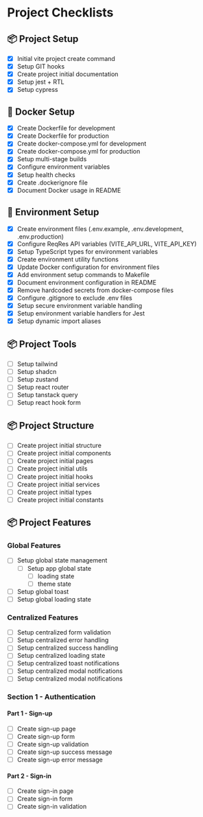 # Project Checklists

## 📦 Project Setup

- [x] Initial vite project create command
- [x] Setup GIT hooks
- [x] Create project initial documentation
- [x] Setup jest + RTL
- [x] Setup cypress

## 🐳 Docker Setup

- [x] Create Dockerfile for development
- [x] Create Dockerfile for production
- [x] Create docker-compose.yml for development
- [x] Create docker-compose.yml for production
- [x] Setup multi-stage builds
- [x] Configure environment variables
- [x] Setup health checks
- [x] Create .dockerignore file
- [x] Document Docker usage in README

## 🔧 Environment Setup

- [x] Create environment files (.env.example, .env.development, .env.production)
- [x] Configure ReqRes API variables (VITE_API_URL, VITE_API_KEY)
- [x] Setup TypeScript types for environment variables
- [x] Create environment utility functions
- [x] Update Docker configuration for environment files
- [x] Add environment setup commands to Makefile
- [x] Document environment configuration in README
- [x] Remove hardcoded secrets from docker-compose files
- [x] Configure .gitignore to exclude .env files
- [x] Setup secure environment variable handling
- [x] Setup environment variable handlers for Jest
- [x] Setup dynamic import aliases

## 📦 Project Tools

- [ ] Setup tailwind
- [ ] Setup shadcn
- [ ] Setup zustand
- [ ] Setup react router
- [ ] Setup tanstack query
- [ ] Setup react hook form

## 📦 Project Structure

- [ ] Create project initial structure
- [ ] Create project initial components
- [ ] Create project initial pages
- [ ] Create project initial utils
- [ ] Create project initial hooks
- [ ] Create project initial services
- [ ] Create project initial types
- [ ] Create project initial constants

## 📦 Project Features

### Global Features

- [ ] Setup global state management
  - [ ] Setup app global state
    - [ ] loading state
    - [ ] theme state

- [ ] Setup global toast
- [ ] Setup global loading state

### Centralized Features

- [ ] Setup centralized form validation
- [ ] Setup centralized error handling
- [ ] Setup centralized success handling
- [ ] Setup centralized loading state
- [ ] Setup centralized toast notifications
- [ ] Setup centralized modal notifications
- [ ] Setup centralized modal notifications

### Section 1 - Authentication

#### Part 1 - Sign-up

- [ ] Create sign-up page
- [ ] Create sign-up form
- [ ] Create sign-up validation
- [ ] Create sign-up success message
- [ ] Create sign-up error message

#### Part 2 - Sign-in

- [ ] Create sign-in page
- [ ] Create sign-in form
- [ ] Create sign-in validation
